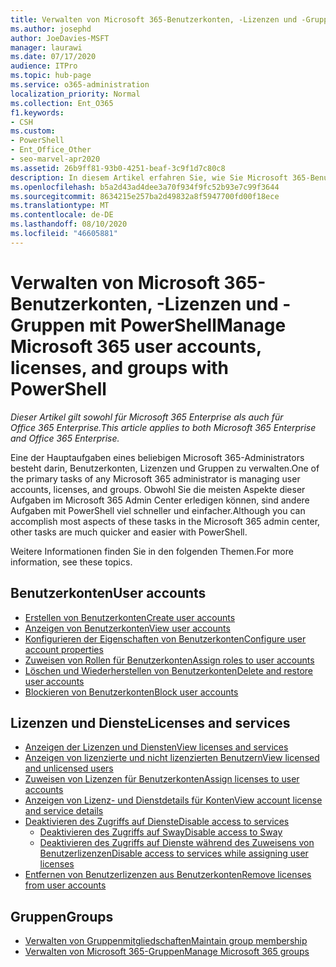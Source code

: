 ```yaml
---
title: Verwalten von Microsoft 365-Benutzerkonten, -Lizenzen und -Gruppen mit PowerShell
ms.author: josephd
author: JoeDavies-MSFT
manager: laurawi
ms.date: 07/17/2020
audience: ITPro
ms.topic: hub-page
ms.service: o365-administration
localization_priority: Normal
ms.collection: Ent_O365
f1.keywords:
- CSH
ms.custom:
- PowerShell
- Ent_Office_Other
- seo-marvel-apr2020
ms.assetid: 26b9ff81-93b0-4251-beaf-3c9f1d7c80c8
description: In diesem Artikel erfahren Sie, wie Sie Microsoft 365-Benutzerkonten,-Lizenzen und-Gruppen mit PowerShell verwalten.
ms.openlocfilehash: b5a2d43ad4dee3a70f934f9fc52b93e7c99f3644
ms.sourcegitcommit: 8634215e257ba2d49832a8f5947700fd00f18ece
ms.translationtype: MT
ms.contentlocale: de-DE
ms.lasthandoff: 08/10/2020
ms.locfileid: "46605881"
---
```

# <a name="manage-microsoft-365-user-accounts-licenses-and-groups-with-powershell"></a><span data-ttu-id="44d66-103">Verwalten von Microsoft 365-Benutzerkonten, -Lizenzen und -Gruppen mit PowerShell</span><span class="sxs-lookup"><span data-stu-id="44d66-103">Manage Microsoft 365 user accounts, licenses, and groups with PowerShell</span></span>

<span data-ttu-id="44d66-104">*Dieser Artikel gilt sowohl für Microsoft 365 Enterprise als auch für Office 365 Enterprise.*</span><span class="sxs-lookup"><span data-stu-id="44d66-104">*This article applies to both Microsoft 365 Enterprise and Office 365 Enterprise.*</span></span>

<span data-ttu-id="44d66-105">Eine der Hauptaufgaben eines beliebigen Microsoft 365-Administrators besteht darin, Benutzerkonten, Lizenzen und Gruppen zu verwalten.</span><span class="sxs-lookup"><span data-stu-id="44d66-105">One of the primary tasks of any Microsoft 365 administrator is managing user accounts, licenses, and groups.</span></span> <span data-ttu-id="44d66-106">Obwohl Sie die meisten Aspekte dieser Aufgaben im Microsoft 365 Admin Center erledigen können, sind andere Aufgaben mit PowerShell viel schneller und einfacher.</span><span class="sxs-lookup"><span data-stu-id="44d66-106">Although you can accomplish most aspects of these tasks in the Microsoft 365 admin center, other tasks are much quicker and easier with PowerShell.</span></span> 

<span data-ttu-id="44d66-107">Weitere Informationen finden Sie in den folgenden Themen.</span><span class="sxs-lookup"><span data-stu-id="44d66-107">For more information, see these topics.</span></span>

## <a name="user-accounts"></a><span data-ttu-id="44d66-108">Benutzerkonten</span><span class="sxs-lookup"><span data-stu-id="44d66-108">User accounts</span></span>

- [<span data-ttu-id="44d66-109">Erstellen von Benutzerkonten</span><span class="sxs-lookup"><span data-stu-id="44d66-109">Create user accounts</span></span>](create-user-accounts-with-office-365-powershell.md)
- [<span data-ttu-id="44d66-110">Anzeigen von Benutzerkonten</span><span class="sxs-lookup"><span data-stu-id="44d66-110">View user accounts</span></span>](view-user-accounts-with-office-365-powershell.md)
- [<span data-ttu-id="44d66-111">Konfigurieren der Eigenschaften von Benutzerkonten</span><span class="sxs-lookup"><span data-stu-id="44d66-111">Configure user account properties</span></span>](configure-user-account-properties-with-office-365-powershell.md)
- [<span data-ttu-id="44d66-112">Zuweisen von Rollen für Benutzerkonten</span><span class="sxs-lookup"><span data-stu-id="44d66-112">Assign roles to user accounts</span></span>](assign-roles-to-user-accounts-with-office-365-powershell.md)
- [<span data-ttu-id="44d66-113">Löschen und Wiederherstellen von Benutzerkonten</span><span class="sxs-lookup"><span data-stu-id="44d66-113">Delete and restore user accounts</span></span>](delete-and-restore-user-accounts-with-office-365-powershell.md)
- [<span data-ttu-id="44d66-114">Blockieren von Benutzerkonten</span><span class="sxs-lookup"><span data-stu-id="44d66-114">Block user accounts</span></span>](block-user-accounts-with-office-365-powershell.md)

## <a name="licenses-and-services"></a><span data-ttu-id="44d66-115">Lizenzen und Dienste</span><span class="sxs-lookup"><span data-stu-id="44d66-115">Licenses and services</span></span>
- [<span data-ttu-id="44d66-116">Anzeigen der Lizenzen und Diensten</span><span class="sxs-lookup"><span data-stu-id="44d66-116">View licenses and services</span></span>](view-licenses-and-services-with-office-365-powershell.md)
- [<span data-ttu-id="44d66-117">Anzeigen von lizenzierte und nicht lizenzierten Benutzern</span><span class="sxs-lookup"><span data-stu-id="44d66-117">View licensed and unlicensed users</span></span>](view-licensed-and-unlicensed-users-with-office-365-powershell.md)
- [<span data-ttu-id="44d66-118">Zuweisen von Lizenzen für Benutzerkonten</span><span class="sxs-lookup"><span data-stu-id="44d66-118">Assign licenses to user accounts</span></span>](assign-licenses-to-user-accounts-with-office-365-powershell.md)
- [<span data-ttu-id="44d66-119">Anzeigen von Lizenz- und Dienstdetails für Konten</span><span class="sxs-lookup"><span data-stu-id="44d66-119">View account license and service details</span></span>](view-account-license-and-service-details-with-office-365-powershell.md)
- [<span data-ttu-id="44d66-120">Deaktivieren des Zugriffs auf Dienste</span><span class="sxs-lookup"><span data-stu-id="44d66-120">Disable access to services</span></span>](disable-access-to-services-with-office-365-powershell.md)
  - [<span data-ttu-id="44d66-121">Deaktivieren des Zugriffs auf Sway</span><span class="sxs-lookup"><span data-stu-id="44d66-121">Disable access to Sway</span></span>](disable-access-to-sway-with-office-365-powershell.md)
  - [<span data-ttu-id="44d66-122">Deaktivieren des Zugriffs auf Dienste während des Zuweisens von Benutzerlizenzen</span><span class="sxs-lookup"><span data-stu-id="44d66-122">Disable access to services while assigning user licenses</span></span>](disable-access-to-services-while-assigning-user-licenses.md)
- [<span data-ttu-id="44d66-123">Entfernen von Benutzerlizenzen aus Benutzerkonten</span><span class="sxs-lookup"><span data-stu-id="44d66-123">Remove licenses from user accounts</span></span>](remove-licenses-from-user-accounts-with-office-365-powershell.md)

## <a name="groups"></a><span data-ttu-id="44d66-124">Gruppen</span><span class="sxs-lookup"><span data-stu-id="44d66-124">Groups</span></span>
- [<span data-ttu-id="44d66-125">Verwalten von Gruppenmitgliedschaften</span><span class="sxs-lookup"><span data-stu-id="44d66-125">Maintain group membership</span></span>](maintain-group-membership-with-office-365-powershell.md)
- [<span data-ttu-id="44d66-126">Verwalten von Microsoft 365-Gruppen</span><span class="sxs-lookup"><span data-stu-id="44d66-126">Manage Microsoft 365 groups</span></span>](manage-office-365-groups-with-powershell.md)

